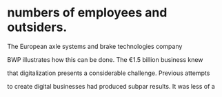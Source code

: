 # numbers of employees and outsiders.

The European axle systems and brake technologies company

BWP illustrates how this can be done. The €1.5 billion business knew

that digitalization presents a considerable challenge. Previous attempts

to create digital businesses had produced subpar results. It was less of a